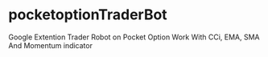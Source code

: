 # pocketoptionTraderBot
Google Extention Trader Robot on Pocket Option Work With CCi, EMA, SMA And Momentum indicator
